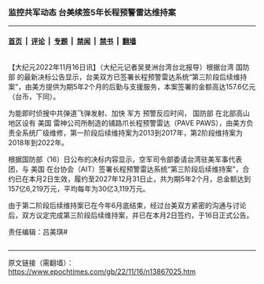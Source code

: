 ### 监控共军动态 台美续签5年长程预警雷达维持案

---

#### [首页](../../../..?n13867025) &nbsp;|&nbsp; [评论](../../../../../epoch-comment?n13867025) &nbsp;|&nbsp; [专题](../../../../../epoch-special?n13867025) &nbsp;|&nbsp; [禁闻](../../../../../epoch-news?n13867025) &nbsp;|&nbsp; [禁书](../../../../../books?n13867025) &nbsp;|&nbsp; [翻墙](https://github.com/gfw-breaker/nogfw/blob/master/README.md?n13867025)


<div class="column" id="artbody" itemprop="articleBody">
 <!-- article content begin -->
 <p>
  【大纪元2022年11月16日讯】（大纪元记者吴旻洲台湾台北报导）根据台湾
  <ok href="https://www.epochtimes.com/gb/tag/%E5%9B%BD%E9%98%B2%E9%83%A8.html">
   国防部
  </ok>
  的最新决标公告显示，台美双方已签署长程预警雷达系统“第三阶段后续维持案”，由美方提供为期5年2个月的后勤与支援服务，本案签署的金额高达157.6亿元（台币，下同）。
 </p>
 <p>
  为能即时侦搜中共弹道飞弹发射、加快
  <ok href="https://www.epochtimes.com/gb/tag/%E5%86%9B%E6%96%B9.html">
   军方
  </ok>
  预警反应时间，
  <ok href="https://www.epochtimes.com/gb/tag/%E5%9B%BD%E9%98%B2%E9%83%A8.html">
   国防部
  </ok>
  在北部高山地区设有
  <ok href="https://www.epochtimes.com/gb/tag/%E7%BE%8E%E5%9B%BD.html">
   美国
  </ok>
  雷神公司所制造的铺路爪长程预警雷达（PAVE PAWS），由美方负责全系统厂级维修，第一阶段后续维持案为2013到2017年，第2阶段维持案为2018年到2022年。
 </p>
 <p>
  根据国防部（16）日公布的决标内容显示，空军司令部委请台湾驻美军事代表团，与
  <ok href="https://www.epochtimes.com/gb/tag/%E7%BE%8E%E5%9B%BD.html">
   美国
  </ok>
  在台协会（AIT）签署长程预警雷达系统“第三阶段后续维持案”，合约已在本月2日生效，履约至2027年12月31日止，共为期5年2个月，总金额达到157亿6,219万元，平均每年为30亿3,119万元。
 </p>
 <p>
  由于第二阶段后续维持案已在今年6月底结束，经过台美双方紧密的沟通与讨论后，双方议定完成第三阶段后续维持案，并已在本月2日签约，于16日正式公告。
 </p>
 <p>
  责任编辑：吕美琪#
 </p>
 <!-- article content end -->
</div>


<img src='http://gfw-breaker.win/epoch-news/pages/nf1412576/n13867025.md' width='0px' height='0px'/>

---

原文链接（需翻墙）：https://www.epochtimes.com/gb/22/11/16/n13867025.htm